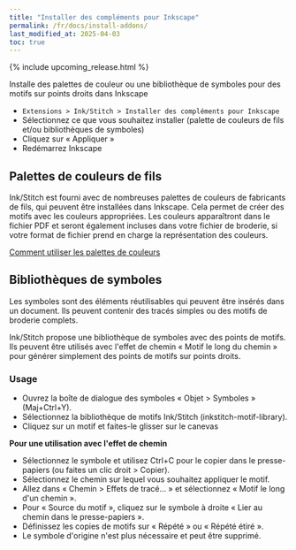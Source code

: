 ```yaml
---
title: "Installer des compléments pour Inkscape"
permalink: /fr/docs/install-addons/
last_modified_at: 2025-04-03
toc: true
---
```

{% include upcoming_release.html %}

Installe des palettes de couleur ou une bibliothèque de symboles pour des motifs sur points droits dans Inkscape

* `Extensions > Ink/Stitch > Installer des compléments pour Inkscape`
* Sélectionnez ce que vous souhaitez installer (palette de couleurs de fils et/ou bibliothèques de symboles)
* Cliquez sur « Appliquer »
* Redémarrez Inkscape


## Palettes de couleurs de fils

Ink/Stitch est fourni avec de nombreuses palettes de couleurs de fabricants de fils, qui peuvent être installées dans Inkscape. Cela permet de créer des motifs avec les couleurs appropriées.
Les couleurs apparaîtront dans le fichier PDF et seront également incluses dans votre fichier de broderie, si votre format de fichier prend en charge la représentation des couleurs.

[Comment utiliser les palettes de couleurs](/fr/docs/thread-color/#working-with-palettes)

## Bibliothèques de symboles

Les symboles sont des éléments réutilisables qui peuvent être insérés dans un document. Ils peuvent contenir des tracés simples ou des motifs de broderie complets.

Ink/Stitch propose une bibliothèque de symboles avec des points de motifs. Ils peuvent être utilisés avec l'effet de chemin « Motif le long du chemin » pour générer simplement des points de motifs sur points droits.


### Usage

* Ouvrez la boîte de dialogue des symboles « Objet > Symboles » (Maj+Ctrl+Y).
* Sélectionnez la bibliothèque de motifs Ink/Stitch (inkstitch-motif-library).
* Cliquez sur un motif et faites-le glisser sur le canevas


**Pour une utilisation avec l'effet de chemin**

* Sélectionnez le symbole et utilisez Ctrl+C pour le copier dans le presse-papiers (ou faites un clic droit > Copier).
* Sélectionnez le chemin sur lequel vous souhaitez appliquer le motif.
* Allez dans « Chemin > Effets de tracé... » et sélectionnez « Motif le long d'un chemin ».
* Pour « Source du motif », cliquez sur le symbole à droite « Lier au chemin dans le presse-papiers ».
* Définissez les copies de motifs sur « Répété » ou « Répété étiré ».
* Le symbole d'origine n'est plus nécessaire et peut être supprimé.

